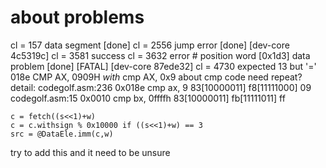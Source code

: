 # about problems

cl = 157 data segment [done]
cl = 2556 jump error [done] [dev-core 4c5319c]
cl = 3581 success
cl = 3632 error # position
  word [0x1d3] data problem
  [done] [FATAL] [dev-core 87ede32]
cl = 4730 expected 13 but '='
  018e CMP   AX, 0909H _with_ cmp AX, 0x9
  about cmp code need repeat?
  detail:
  codegolf.asm:236 	0x018e cmp ax, 9             83[10000011] f8[11111000] 09
  codegolf.asm:15 	0x0010 cmp bx, 0ffffh        83[10000011] fb[11111011] ff
  ```
  c = fetch((s<<1)+w)
  c = c.withsign % 0x10000 if ((s<<1)+w) == 3
  src = @DataEle.imm(c,w)
  ```
  try to add this and it need to be unsure
